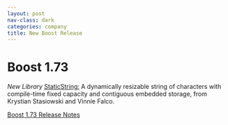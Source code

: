 ```yaml
---
layout: post
nav-class: dark
categories: company
title: New Boost Release
---
```


# Boost 1.73

*New Library*
<a href="https://www.boost.org/doc/libs/1_73_0/libs/static_string/doc/html/index.html">StaticString:</a>
A dynamically resizable string of characters with compile-time fixed capacity and contiguous embedded storage, from Krystian Stasiowski and Vinnie Falco.  

<a href="https://www.boost.org/users/history/version_1_73_0.html">Boost 1.73 Release Notes</a>
